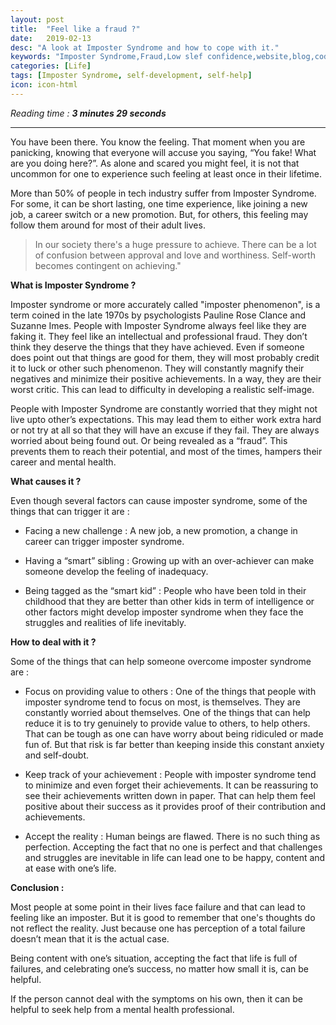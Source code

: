 ```yaml
---
layout: post
title:  "Feel like a fraud ?"
date:   2019-02-13
desc: "A look at Imposter Syndrome and how to cope with it."
keywords: "Imposter Syndrome,Fraud,Low slef confidence,website,blog,code, 2019, doubt, self doubt, "
categories: [Life]
tags: [Imposter Syndrome, self-development, self-help]
icon: icon-html
---
```

*Reading time : **3 minutes 29 seconds***
<!-- todo : make image responsive without a jelyll plugin  -->
<!-- ![alt text](/static/assets/img/blog/imposter/imposter_syndrome_boy.jpg "Imposter Syndrome Banner") -->
***
You have been there. You know the feeling. That moment when you are panicking, knowing that  everyone will accuse you saying, “You fake! What are you doing here?”. As alone and scared you might feel, it is not that uncommon for one to experience such feeling at least once in their lifetime.

More than 50% of people in tech industry suffer from Imposter Syndrome. For some, it can be short lasting, one time experience, like joining a new job, a career switch or a new promotion. But, for others, this feeling may follow them around for most of their adult lives.


> In our society there's a huge pressure to achieve.
> There can be a lot of confusion between approval
> and love and worthiness. Self-worth becomes 
> contingent on achieving."



**What is Imposter Syndrome ?**

Imposter syndrome or more accurately called "imposter phenomenon", is a term coined in the late 1970s by psychologists Pauline Rose Clance and Suzanne Imes. People with Imposter Syndrome always feel like they are faking it. They feel like an intellectual and professional fraud. They don’t think they deserve the things that they have achieved. Even if someone does point out that things are good for them, they will most probably credit it to luck or other such phenomenon. They will constantly magnify their negatives and minimize their positive achievements. In a way, they are their worst critic. This can lead to difficulty in developing a realistic self-image.

People with Imposter Syndrome are constantly worried that they might not live upto other’s expectations. This may lead them to either work extra hard or not try at all so that they will have an excuse if they fail. They are always worried about being found out. Or being revealed as a “fraud”. This prevents them to reach their potential, and most of the times, hampers their career and mental health.



**What causes it ?**

Even though several factors can cause imposter syndrome, some of the things that can trigger it are :

- Facing a new challenge : A new job, a new promotion, a change in career can trigger imposter syndrome.

- Having a “smart” sibling : Growing up with an over-achiever can make someone develop the feeling of inadequacy.

- Being tagged as the “smart kid” : People who have been told in their childhood that they are better than other kids in term of intelligence or other factors might develop imposter syndrome when they face the struggles and realities of life inevitably. 	



**How to deal with it ?**

Some of the things that can help someone overcome imposter syndrome are : 

- Focus on providing value to others : One of the things that people with imposter syndrome tend to focus on most, is themselves. They are constantly worried about themselves. One of the things that can help reduce it is to try genuinely to provide value to others, to 	help others. That can be tough as one can have worry about being ridiculed or made fun of. But that risk is far better than keeping inside this constant anxiety and self-doubt. 	

- Keep track of your achievement : People with imposter syndrome tend to minimize and even forget their achievements. It can be reassuring to see their achievements written down in paper. That can help them feel positive about their success as it provides proof of their contribution and achievements. 	

- Accept the reality : Human beings are flawed. There is no such thing as perfection. Accepting the fact that no one is perfect and that challenges and struggles are inevitable in life can lead one to be happy, content and at ease with one’s life.



**Conclusion :**

Most people at some point in their lives face failure and that can lead to feeling like an imposter. But it is good to remember that one's thoughts do not reflect the reality. Just because one has perception of a total failure doesn’t mean that it is the actual case.

Being content with one’s situation, accepting the fact that life is full of failures, and celebrating one’s success, no matter how small it is, can be helpful.

If the person cannot deal with the symptoms on his own, then it can be helpful to seek help from a mental health professional.


